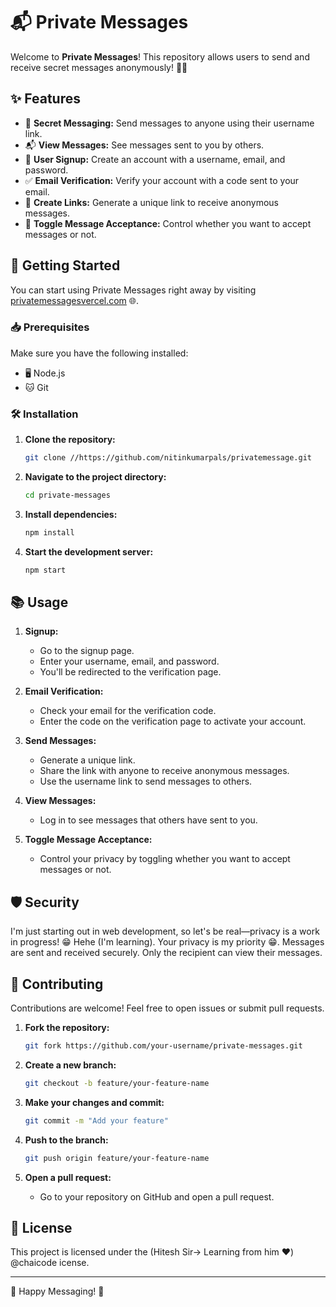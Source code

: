 # 📬 Private Messages

Welcome to **Private Messages**! This repository allows users to send and receive secret messages anonymously! 💌✨

## ✨ Features

- 📝 **Secret Messaging:** Send messages to anyone using their username link.
- 📬 **View Messages:** See messages sent to you by others.
- 🔐 **User Signup:** Create an account with a username, email, and password.
- ✅ **Email Verification:** Verify your account with a code sent to your email.
- 🔗 **Create Links:** Generate a unique link to receive anonymous messages.
- 🔄 **Toggle Message Acceptance:** Control whether you want to accept messages or not.

## 🚀 Getting Started

You can start using Private Messages right away by visiting [privatemessagesvercel.com](https://privatemessagesvercel.com) 🌐.


### 📥 Prerequisites

Make sure you have the following installed:

- 🖥️ Node.js
- 🐱 Git

### 🛠️ Installation

1. **Clone the repository:**

    ```bash
    git clone //https://github.com/nitinkumarpals/privatemessage.git
    ```

2. **Navigate to the project directory:**

    ```bash
    cd private-messages
    ```

3. **Install dependencies:**

    ```bash
    npm install
    ```

4. **Start the development server:**

    ```bash
    npm start
    ```

## 📚 Usage

1. **Signup:**

    - Go to the signup page.
    - Enter your username, email, and password.
    - You'll be redirected to the verification page.

2. **Email Verification:**

    - Check your email for the verification code.
    - Enter the code on the verification page to activate your account.

3. **Send Messages:**

    - Generate a unique link.
    - Share the link with anyone to receive anonymous messages.
    - Use the username link to send messages to others.

4. **View Messages:**

    - Log in to see messages that others have sent to you.

5. **Toggle Message Acceptance:**

    - Control your privacy by toggling whether you want to accept messages or not.

## 🛡️ Security

I'm just starting out in web development, so let's be real—privacy is a work in progress! 😁 Hehe (I'm learning).
Your privacy is my priority 😁. Messages are sent and received securely. Only the recipient can view their messages.

## 🤝 Contributing

Contributions are welcome! Feel free to open issues or submit pull requests.

1. **Fork the repository:**

    ```bash
    git fork https://github.com/your-username/private-messages.git
    ```

2. **Create a new branch:**

    ```bash
    git checkout -b feature/your-feature-name
    ```

3. **Make your changes and commit:**

    ```bash
    git commit -m "Add your feature"
    ```

4. **Push to the branch:**

    ```bash
    git push origin feature/your-feature-name
    ```

5. **Open a pull request:**

    - Go to your repository on GitHub and open a pull request.

## 📄 License

This project is licensed under the (Hitesh Sir-> Learning from him ❤️) @chaicode icense.

---

🎉 Happy Messaging! 🎉

